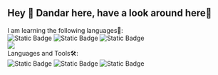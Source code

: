 ##   Hey 👋 Dandar here, have a look around here👀


I am learning the following languages📖:
<br>
<img alt="Static Badge" src="https://img.shields.io/badge/Typescript-89CFF0">
<img alt="Static Badge" src="https://img.shields.io/badge/React Native-AACFF0">
<img alt="Static Badge" src="https://img.shields.io/badge/Javascript-ECE90A">
<br>
<img src="https://giffiles.alphacoders.com/343/34374.gif">
<br>
Languages and Tools🛠:
<br>
<img alt="Static Badge" src="https://img.shields.io/badge/Python-0F74EE">
<img alt="Static Badge" src="https://img.shields.io/badge/HTML-EE8E0F">
<img alt="Static Badge" src="https://img.shields.io/badge/CSS-0934A2">

<!--
**DandarGaming/DandarGaming** is a ✨ _special_ ✨ repository because its `README.md` (this file) appears on your GitHub profile.

Here are some ideas to get you started:

- 🔭 I’m currently working on ...
- 🌱 I’m currently learning ...
- 👯 I’m looking to collaborate on ...
- 🤔 I’m looking for help with ...
- 💬 Ask me about ...
- 📫 How to reach me: ...
- 😄 Pronouns: ...
- ⚡ Fun fact: ...
-->
